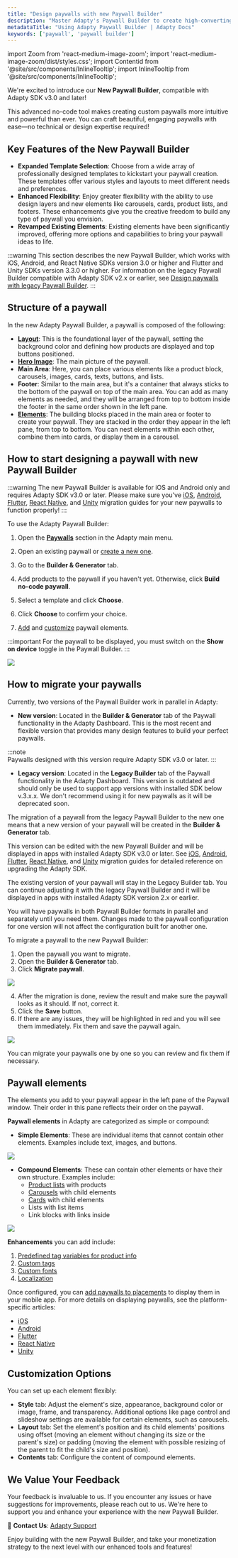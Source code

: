 ```yaml
---
title: "Design paywalls with new Paywall Builder"
description: "Master Adapty's Paywall Builder to create high-converting in-app subscription offers."
metadataTitle: "Using Adapty Paywall Builder | Adapty Docs"
keywords: ['paywall', 'paywall builder']
---
```


import Zoom from 'react-medium-image-zoom';
import 'react-medium-image-zoom/dist/styles.css';
import Contentid from '@site/src/components/InlineTooltip';
import InlineTooltip from '@site/src/components/InlineTooltip';

We're excited to introduce our **New Paywall Builder**, compatible with Adapty SDK v3.0 and later! 

This advanced no-code tool makes creating custom paywalls more intuitive and powerful than ever. You can craft beautiful, engaging paywalls with ease—no technical or design expertise required!

## Key Features of the New Paywall Builder

- **Expanded Template Selection**: Choose from a wide array of professionally designed templates to kickstart your paywall creation. These templates offer various styles and layouts to meet different needs and preferences.
- **Enhanced Flexibility**: Enjoy greater flexibility with the ability to use design layers and new elements like carousels, cards, product lists, and footers. These enhancements give you the creative freedom to build any type of paywall you envision.
- **Revamped Existing Elements**: Existing elements have been significantly improved, offering more options and capabilities to bring your paywall ideas to life.

:::warning
This section describes the new Paywall Builder, which works with iOS, Android, and React Native SDKs version 3.0 or higher and Flutter and Unity SDKs version 3.3.0 or higher. For information on the legacy Paywall Builder compatible with Adapty SDK v2.x or earlier, see [Design paywalls with legacy Paywall Builder](adapty-paywall-builder-legacy).
:::

## Structure of a paywall

In the new Adapty Paywall Builder, a paywall is composed of the following:

- [**Layout**](https://docs.adapty.io/v3.0/docs/paywall-layout-and-products): This is the foundational layer of the paywall, setting the background color and defining how products are displayed and top buttons positioned.
- [**Hero Image**](paywall-head-picture): The main picture of the paywall.
- **Main Area**: Here, you can place various elements like a product block, carousels, images, cards, texts, buttons, and lists.
- **Footer**: Similar to the main area, but it's a container that always sticks to the bottom of the paywall on top of the main area. You can add as many elements as needed, and they will be arranged from top to bottom inside the footer in the same order shown in the left pane.
- [**Elements**](adapty-paywall-builder#paywall-elements): The building blocks placed in the main area or footer to create your paywall. They are stacked in the order they appear in the left pane, from top to bottom. You can nest elements within each other, combine them into cards, or display them in a carousel.

## How to start designing a paywall with new Paywall Builder

:::warning
The new Paywall Builder is available for iOS and Android only and requires Adapty SDK v3.0 or later. Please make sure you've <InlineTooltip tooltip="upgraded to Adapty SDK v3.0 or later">[iOS](migration-to-ios-sdk-v3.md), [Android](migration-to-android-sdk-v3.md), [Flutter](migration-to-flutter-sdk-v3.md), [React Native](migration-to-react-native-sdk-v3.md), and [Unity](migration-to-unity-sdk-v3.md) migration guides</InlineTooltip> for your new paywalls to function properly!
:::

To use the Adapty Paywall Builder:

1. Open the [**Paywalls**](https://app.adapty.io/paywalls) section in the Adapty main menu.

2. Open an existing paywall or [create a new one](create-paywall.md).

3. Go to the **Builder & Generator** tab.

4. Add products to the paywall if you haven't yet. Otherwise, click **Build no-code paywall**.

5. Select a template and click **Choose**. 

6. Click **Choose** to confirm your choice.

7. [Add](#paywall-elements) and [customize](#customization-options) paywall elements.

:::important
For the paywall to be displayed, you must switch on the **Show on device** toggle in the Paywall Builder.
:::

<Zoom>
  <img src={require('./img/design-paywall.gif').default}
  style={{
    border: '1px solid #727272', /* border width and color */
    width: '700px', /* image width */
    display: 'block', /* for alignment */
    margin: '0 auto' /* center alignment */
  }}
/>
</Zoom>

## How to migrate your paywalls

Currently, two versions of the Paywall Builder work in parallel in Adapty:

- **New version**: Located in the **Builder & Generator** tab of the Paywall functionality in the Adapty Dashboard. This is the most recent and flexible version that provides many design features to build your perfect paywalls.

:::note  
Paywalls designed with this version require Adapty SDK v3.0 or later.
:::

- **Legacy version**: Located in the **Legacy Builder** tab of the Paywall functionality in the Adapty Dashboard. This version is outdated and should only be used to support app versions with installed SDK below v.3.х.х. We don't recommend using it for new paywalls as it will be deprecated soon.

The migration of a paywall from the legacy Paywall Builder to the new one means that a new version of your paywall will be created in the **Builder & Generator** tab. 

This version can be edited with the new Paywall Builder and will be displayed in apps with installed Adapty SDK v3.0 or later. See <InlineTooltip tooltip="Migration guide to Adapty SDK v.3.x">[iOS](migration-to-ios-sdk-v3.md), [Android](migration-to-android-sdk-v3.md), [Flutter](migration-to-flutter-sdk-v3.md), [React Native](migration-to-react-native-sdk-v3.md), and [Unity](migration-to-unity-sdk-v3.md) migration guides</InlineTooltip> for detailed reference on upgrading the Adapty SDK.

The existing version of your paywall will stay in the Legacy Builder tab. You can continue adjusting it with the legacy Paywall Builder and it will be displayed in apps with installed Adapty SDK version 2.x or earlier.

You will have paywalls in both Paywall Builder formats in parallel and separately until you need them. Changes made to the paywall configuration for one version will not affect the configuration built for another one.

To migrate a paywall to the new Paywall Builder:

1. Open the paywall you want to migrate.
2. Open the **Builder & Generator** tab.
3. Click **Migrate paywall**.
   
<Zoom>
   <img src={require('./img/migrate-paywall.png').default}
   style={{
   border: '1px solid #727272', /* border width and color */
   width: '700px', /* image width */
   display: 'block', /* for alignment */
   margin: '0 auto' /* center alignment */
   }}
   />
</Zoom>

4. After the migration is done, review the result and make sure the paywall looks as it should. If not, correct it.
5. Click the **Save** button. 
6. If there are any issues, they will be highlighted in red and you will see them immediately. Fix them and save the paywall again.

<Zoom>
  <img src={require('./img/migration-issues.png').default}
  style={{
    border: '1px solid #727272', /* border width and color */
    width: '700px', /* image width */
    display: 'block', /* for alignment */
    margin: '0 auto' /* center alignment */
  }}
/>
</Zoom>

You can migrate your paywalls one by one so you can review and fix them if necessary.

## Paywall elements

The elements you add to your paywall appear in the left pane of the Paywall window. Their order in this pane reflects their order on the paywall.

**Paywall elements** in Adapty are categorized as simple or compound:

- **Simple Elements**: These are individual items that cannot contain other elements. Examples include text, images, and buttons.

<Zoom>
  <img src={require('./img/simple-elements.png').default}
  style={{
    border: '1px solid #727272', /* border width and color */
    width: '700px', /* image width */
    display: 'block', /* for alignment */
    margin: '0 auto' /* center alignment */
  }}
/>
</Zoom>

- **Compound Elements**: These can contain other elements or have their own structure. Examples include:
  - [Product lists](paywall-product-block) with products
  - [Carousels](paywall-carousel) with child elements
  - [Cards](paywall-card) with child elements
  - Lists with list items
  - Link blocks with links inside

<Zoom>
  <img src={require('./img/compound-elements.png').default}
  style={{
    border: '1px solid #727272', /* border width and color */
    width: '700px', /* image width */
    display: 'block', /* for alignment */
    margin: '0 auto' /* center alignment */
  }}
/>
</Zoom>

**Enhancements** you can add include:

1. [Predefined tag variables for product info](paywall-builder-tag-variables)
2. [Custom tags](custom-tags-in-paywall-builder)
3. [Custom fonts](using-custom-fonts-in-paywall-builder)
4. [Localization](add-paywall-locale-in-adapty-paywall-builder)

Once configured, you can [add paywalls to placements](add-audience-paywall-ab-test) to display them in your mobile app. For more details on displaying paywalls, see the platform-specific articles:
- [iOS](ios-quickstart-paywalls.md)
- [Android](android-quickstart-paywalls.md)
- [Flutter](flutter-quickstart-paywalls.md)
- [React Native](react-native-quickstart-paywalls.md)
- [Unity](unity-quickstart-paywalls.md)

## Customization Options

You can set up each element flexibly:

- **Style** tab: Adjust the element's size, appearance, background color or image, frame, and transparency. Additional options like page control and slideshow settings are available for certain elements, such as carousels.
- **Layout** tab: Set the element's position and its child elements' positions using offset (moving an element without changing its size or the parent's size) or padding (moving the element with possible resizing of the parent to fit the child's size and position).
- **Contents** tab: Configure the content of compound elements.

## We Value Your Feedback

Your feedback is invaluable to us. If you encounter any issues or have suggestions for improvements, please reach out to us. We're here to support you and enhance your experience with the new Paywall Builder.

📧 **Contact Us**: [Adapty Support](mailto:support@adapty.io)

Enjoy building with the new Paywall Builder, and take your monetization strategy to the next level with our enhanced tools and features!
